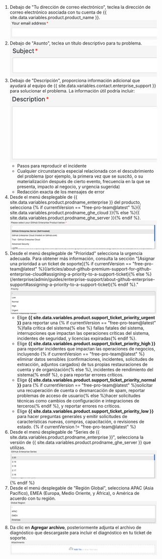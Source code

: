 1. Debajo de "Tu dirección de correo electrónico", teclea la dirección de correo electrónico asociada con tu cuenta de {{ site.data.variables.product.product_name }}. ![Campo Tu dirección de correo electrónico](/assets/images/enterprise/support/support-ticket-email-address-field.png)
1. Debajo de "Asunto", teclea un título descriptivo para tu problema. ![Campo de asuto](/assets/images/enterprise/support/support-ticket-subject-field.png)
1. Debajo de "Descripción", proporciona información adicional que ayudará al equipo de {{ site.data.variables.contact.enterprise_support }} para solucionar el problema. La información útil podría incluir: ![Campo Descripción](/assets/images/enterprise/support/support-ticket-description-field.png)
    - Pasos para reproducir el incidente
    - Cualquier circunstancia especial relacionada con el descubrimiento del problema (por ejemplo, la primera vez que se suscitó, o su materialización después de cierto evento, frecuencia en la que se presenta, impacto al negocio, y urgencia sugerida)
    - Redacción exacta de los mensajes de error
1. Desde el menú desplegable de {{ site.data.variables.product.prodname_enterprise }} del producto, selecciona {% if currentVersion == "free-pro-team@latest" %}{{ site.data.variables.product.prodname_ghe_cloud }}{% else %}{{ site.data.variables.product.prodname_ghe_server }}{% endif %}. ![Menú desplegable Prioridad](/assets/images/enterprise/support/support-ticket-ghe-product.png)
1. Desde el menú desplegable de "Prioridad" selecciona la urgencia adecuada. Para obtener más información, consulta la sección "[Asignar una prioridad a un ticket de soporte]{% if currentVersion == "free-pro-team@latest" %}(/articles/about-github-premium-support-for-github-enterprise-cloud#assigning-a-priority-to-a-support-ticket){% else %}(/enterprise/admin/guides/enterprise-support/about-github-enterprise-support#assigning-a-priority-to-a-support-ticket){% endif %}." ![Menú desplegable Prioridad](/assets/images/enterprise/support/support-ticket-priority.png)
    - Elige **{{ site.data.variables.product.support_ticket_priority_urgent }}** para reportar una {% if currentVersion == "free-pro-team@latest" %}falla crítica del sistema{% else %} fallas fatales del sistema, interrupciones que impactan las operaciones críticas del sistema, incidentes de seguridad, y licencias expiradas{% endif %}.
    - Elige **{{ site.data.variables.product.support_ticket_priority_high }}** para reportar incidentes que impactan las operaciones de negocios, incluyendo {% if currentVersion == "free-pro-team@latest" %} eliminar datos sensibles (confirmaciones, incidentes, solicitudes de extracción, adjuntos cargados) de tus propias restauraciones de cuenta y de organización{% else %}, incidentes de rendimiento del sistema{% endif %}, o para reportar errores críticos.
    - Elige **{{ site.data.variables.product.support_ticket_priority_normal }}** para {% if currentVersion == "free-pro-team@latest" %}solicitar una recuperación de cuenta o desmarcación de spam, reportar problemas de acceso de usuario{% else %}hacer solicitudes técnicas como cambios de configuración e integraciones de terceros{% endif %}, y reportar errores no críticos.
    - Elige **{{ site.data.variables.product.support_ticket_priority_low }}** para hacer preguntas generales y emitir solicitudes de características nuevas, compras, capacitación, o revisiones de estado. {% if currentVersion != "free-pro-team@latest" %}
1. Desde el menú desplegable de "Series de {{ site.data.variables.product.prodname_enterprise }}", selecciona la versión de {{ site.data.variables.product.prodname_ghe_server }} que utilizas. ![{{ site.data.variables.product.prodname_enterprise }} Menú desplegable de series](/assets/images/enterprise/support/support-ticket-ghes-series.png)
{% endif %}
1. Desde el menú desplegable de "Región Global", selecciona APAC (Asia Pacífico), EMEA (Europa, Medio Oriente, y África), o América de acuerdo con tu región. ![Menú desplegable Región global](/assets/images/enterprise/support/support-ticket-global-region.png)
1. Da clic en **Agregar archivo**, posteriormente adjunta el archivo de diagnóstico que descargaste para incluir el diagnóstico en tu ticket de soporte. ![Añadir botón de archivo](/assets/images/enterprise/support/support-ticket-add-file.png)
